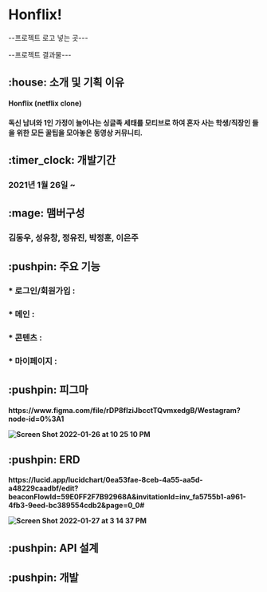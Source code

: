 # Honflix!

--프로젝트 로고 넣는 곳---

--프로젝트 결과물---


<h2> :house: 소개 및 기획 이유
 
<h4>Honflix (netflix clone)
<h4>독신 남녀와 1인 가정이 늘어나는 싱글족 세태를 모티브로 하여 혼자 사는 학생/직장인 들을 위한 모든 꿀팁을 모아놓은 동영상 커뮤니티.


<h2> :timer_clock: 개발기간

<h3>2021년 1월 26일 ~


<h2>:mage: 맴버구성


<h3>김동우, 성유창, 정유진, 박정훈, 이은주


<h2> :pushpin: 주요 기능

<h3>* 로그인/회원가입 : 

<h3>* 메인 : 

<h3>* 콘텐츠 : 

<h3>* 마이페이지 :
  
<h2> :pushpin: 피그마
 
<h4> 
https://www.figma.com/file/rDP8flziJbcctTQvmxedgB/Westagram?node-id=0%3A1
 
 
![Screen Shot 2022-01-26 at 10 25 10 PM](https://user-images.githubusercontent.com/75291546/151170956-acdaf144-20a7-4338-885a-442fed4f1724.png)

<h2> :pushpin: ERD
 
 <h4>
https://lucid.app/lucidchart/0ea53fae-8ceb-4a55-aa5d-a48229caadbf/edit?beaconFlowId=59E0FF2F7B92968A&invitationId=inv_fa5755b1-a961-4fb3-9eed-bc389554cdb2&page=0_0#
  
  ![Screen Shot 2022-01-27 at 3 14 37 PM](https://user-images.githubusercontent.com/75291546/151302306-034562f1-b0d8-4cda-b6b2-aafa4865c53c.png)

<h2> :pushpin: API 설계
  
 

<h2> :pushpin: 개발 
  
